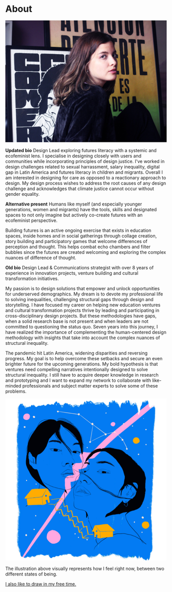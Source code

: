 # About

![](../images/jimena.jpg)

**Updated bio**
Design Lead exploring futures literacy with a systemic and ecofeminist lens. I specialise in designing closely with users and communities while incorporating principles of design justice. I've worked in design challenges related to sexual harrassment, salary inequality, digital gap in Latin America and futures literacy in children and migrants. Overall I am interested in designing for care as opposed to a reactionary approach to design. My design process wishes to address the root causes of any design challenge and acknowledges that climate justice cannot occur without gender equality.

**Alternative present**
Humans like myself (and especially younger generations, women and migrants) have the tools, skills and designated spaces to not only imagine but actively co-create futures with an ecofeminist perspective.

Building futures is an active ongoing exercise that exists in education spaces, inside homes and in social gatherings through collage creation, story building and participatory games that welcome differences of perception and thought. This helps combat echo chambers and filter bubbles since the futures are created welcoming and exploring the complex nuances of difference of thought.

**Old bio**
Design Lead & Communications strategist with over 8 years of experience in innovation projects, venture building and cultural transformation initiatives.

My passion is to design solutions that empower and unlock opportunities for underserved demographics. My dream is to devote my professional life to solving inequalities, challenging structural gaps through design and storytelling. I have focused my career on helping new education ventures and cultural transformation projects thrive by leading and participating in cross-disciplinary design projects. But these methodologies have gaps, when a solid research base is not present and when leaders are not committed to questioning the status quo. Seven years into this journey, I have realized the importance of complementing the human-centered design methodology with insights that take into account the complex nuances of structural inequality.

The pandemic hit Latin America, widening disparities and reversing progress. My goal is to help overcome these setbacks and secure an even brighter future for the upcoming generations. My bold hypothesis is that ventures need compelling narratives intentionally designed to solve structural inequality. I still have to acquire deeper knowledge in research and prototyping and I want to expand my network to collaborate with like-minded professionals and subject matter experts to solve some of these problems.

![](../images/MT01/lug.jpg)

The illustration above visually represents how I feel right now, between two different states of being.

[I also like to draw in my free time.](https://www.jimenasalinas.com)
